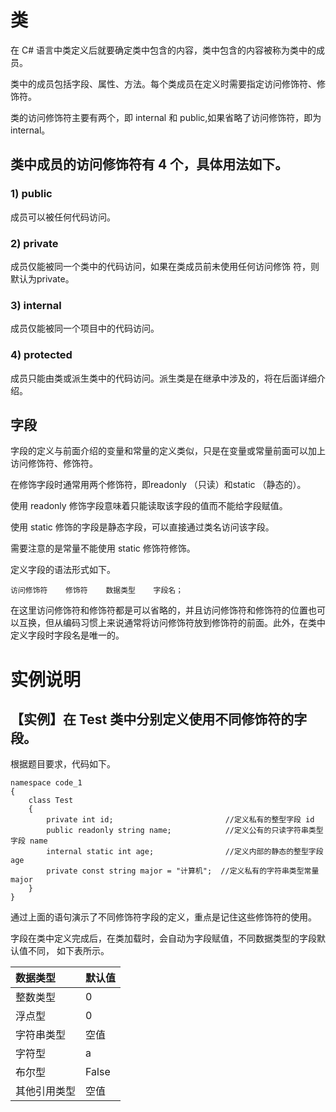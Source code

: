 # 类

在 C# 语言中类定义后就要确定类中包含的内容，类中包含的内容被称为类中的成员。

类中的成员包括字段、属性、方法。每个类成员在定义时需要指定访问修饰符、修饰符。

类的访问修饰符主要有两个，即 internal 和 public,如果省略了访问修饰符，即为 internal。

## 类中成员的访问修饰符有 4 个，具体用法如下。
### 1) public
成员可以被任何代码访问。
### 2) private
成员仅能被同一个类中的代码访问，如果在类成员前未使用任何访问修饰 符，则默认为private。
### 3) internal
成员仅能被同一个项目中的代码访问。
### 4) protected
成员只能由类或派生类中的代码访问。派生类是在继承中涉及的，将在后面详细介绍。

## 字段

字段的定义与前面介绍的变量和常量的定义类似，只是在变量或常量前面可以加上访问修饰符、修饰符。

在修饰字段时通常用两个修饰符，即readonly （只读）和static （静态的）。

使用 readonly 修饰字段意味着只能读取该字段的值而不能给字段赋值。

使用 static 修饰的字段是静态字段，可以直接通过类名访问该字段。

需要注意的是常量不能使用 static 修饰符修饰。

定义字段的语法形式如下。

`访问修饰符    修饰符    数据类型    字段名；`

在这里访问修饰符和修饰符都是可以省略的，并且访问修饰符和修饰符的位置也可以互换，但从编码习惯上来说通常将访问修饰符放到修饰符的前面。此外，在类中定义字段时字段名是唯一的。

# 实例说明

## 【实例】在 Test 类中分别定义使用不同修饰符的字段。

根据题目要求，代码如下。

```CSharp
namespace code_1
{
    class Test
    {
        private int id;                         //定义私有的整型字段 id
        public readonly string name;            //定义公有的只读字符串类型字段 name
        internal static int age;                //定义内部的静态的整型字段 age
        private const string major = "计算机";  //定义私有的字符串类型常量 major
    }
}
```

通过上面的语句演示了不同修饰符字段的定义，重点是记住这些修饰符的使用。

字段在类中定义完成后，在类加载时，会自动为字段赋值，不同数据类型的字段默认值不同， 如下表所示。

| 数据类型     | 默认值 |
| :---------- | :---- |
| 整数类型     | 0     |
| 浮点型      | 0     |
| 字符串类型   | 空值   |
| 字符型      | a     |
| 布尔型      | False |
| 其他引用类型 | 空值   |